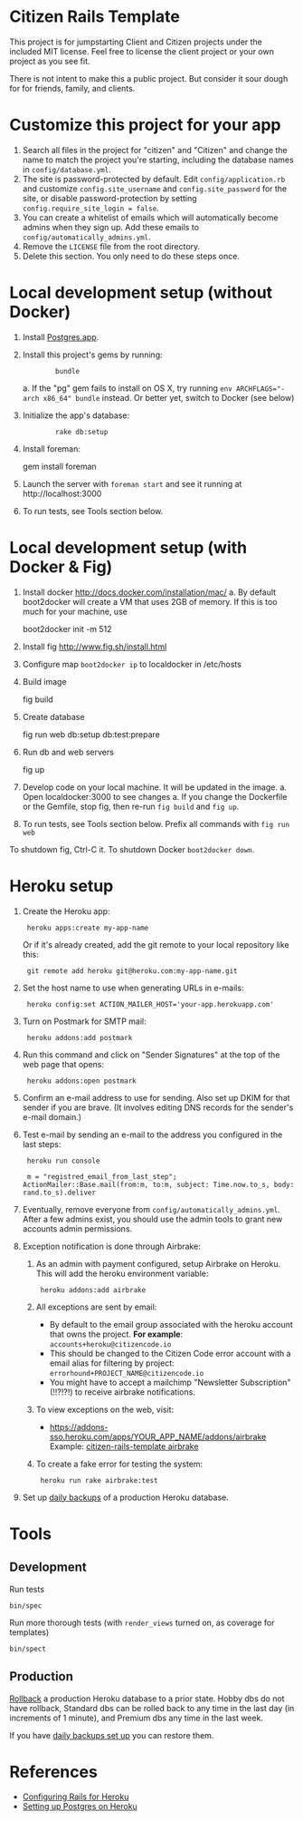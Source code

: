 Citizen Rails Template
====
This project is for jumpstarting Client and Citizen projects under the included MIT license. Feel free to license the client project or your own project as you see fit.

There is not intent to make this a public project. But consider it sour dough for for friends, family, and clients.

Customize this project for your app
===================================

1. Search all files in the project for "citizen" and "Citizen" and change the name to match the project you're starting, including the database names in `config/database.yml`.
1. The site is password-protected by default. Edit `config/application.rb` and customize `config.site_username` and `config.site_password` for the site, or disable password-protection by setting `config.require_site_login = false`.
1. You can create a whitelist of emails which will automatically become admins when they sign up. Add these emails to `config/automatically_admins.yml`.
1. Remove the `LICENSE` file from the root directory.
1. Delete this section. You only need to do these steps once.

Local development setup (without Docker)
=========================================

1. Install [Postgres.app](http://postgresapp.com).
1. Install this project's gems by running:

               bundle

   a. If the "pg" gem fails to install on OS X, try running `env ARCHFLAGS="-arch x86_64" bundle` instead. Or better yet, switch to Docker (see below)

1. Initialize the app's database:

               rake db:setup

1. Install foreman:

    gem install foreman

1. Launch the server with `foreman start` and see it running at http://localhost:3000

1. To run tests, see Tools section below.

Local development setup (with Docker & Fig)
======================================

1. Install docker http://docs.docker.com/installation/mac/
  a. By default boot2docker will create a VM that uses 2GB of memory.  If this is too much for your machine, use

    boot2docker init -m 512

1. Install fig http://www.fig.sh/install.html
1. Configure
    map `boot2docker ip` to localdocker in /etc/hosts
1. Build image

    fig build

1. Create database

    fig run web db:setup db:test:prepare

1. Run db and web servers

    fig up

1. Develop code on your local machine.  It will be updated in the image.
  a. Open localdocker:3000 to see changes
  a. If you change the Dockerfile or the Gemfile, stop fig, then re-run
     `fig build` and `fig up`.
1. To run tests, see Tools section below.  Prefix all commands with
   `fig run web`

To shutdown fig, Ctrl-C it. To shutdown Docker `boot2docker down`.

Heroku setup
============

1. Create the Heroku app:

		heroku apps:create my-app-name

   Or if it's already created, add the git remote to your local repository like this:

		git remote add heroku git@heroku.com:my-app-name.git

1. Set the host name to use when generating URLs in e-mails:

		heroku config:set ACTION_MAILER_HOST='your-app.herokuapp.com'

1. Turn on Postmark for SMTP mail:

		heroku addons:add postmark

1. Run this command and click on "Sender Signatures" at the top of the web page that opens:

		heroku addons:open postmark

1. Confirm an e-mail address to use for sending. Also set up DKIM for that sender if you are brave. (It involves editing DNS records for the sender's e-mail domain.)

1. Test e-mail by sending an e-mail to the address you configured in the last steps:

		heroku run console
		
		m = "registred_email_from_last_step"; ActionMailer::Base.mail(from:m, to:m, subject: Time.now.to_s, body: rand.to_s).deliver

1. Eventually, remove everyone from `config/automatically_admins.yml`. After a few admins exist, you should use the admin tools to grant new accounts admin permissions.

1. Exception notification is done through Airbrake:
    1. As an admin with payment configured, setup Airbrake on Heroku. This will add the heroku environment variable:

            heroku addons:add airbrake

  	1. All exceptions are sent by email:
    	* By default to the email group associated with the heroku account that owns the project. **For example**: `accounts+heroku@citizencode.io`
    	* This should be changed to the Citizen Code error account with a email alias for filtering by project: `errorhound+PROJECT_NAME@citizencode.io`
    	* You might have to accept a mailchimp "Newsletter Subscription" (!!?!?!) to receive airbrake notifications.
    
  	1. To view exceptions on the web, visit:
    	* https://addons-sso.heroku.com/apps/YOUR_APP_NAME/addons/airbrake
           Example: [citizen-rails-template airbrake](https://addons-sso.heroku.com/apps/citizen-rails-template/addons/airbrake)
  	1. To create a fake error for testing the system:
  	
            heroku run rake airbrake:test

1. Set up [daily backups](https://devcenter.heroku.com/articles/pgbackups) of a
   production Heroku database.

Tools
=====

Development
-----------

Run tests

    bin/spec

Run more thorough tests (with `render_views` turned on, as coverage for templates)

    bin/spect

Production
----------

[Rollback](https://devcenter.heroku.com/articles/heroku-postgres-rollback) a
production Heroku database to a prior state.  Hobby dbs do not have rollback,
Standard dbs can be rolled back to any time in the last day (in increments of 1
minute), and Premium dbs any time in the last week.

If you have [daily backups set
up](https://devcenter.heroku.com/articles/pgbackups) you can restore them.

References
==========

* [Configuring Rails for Heroku](https://devcenter.heroku.com/articles/getting-started-with-rails4)
* [Setting up Postgres on Heroku](https://devcenter.heroku.com/articles/heroku-postgresql)

